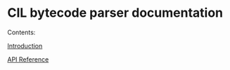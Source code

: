 # CIL bytecode parser documentation

Contents:

[Introduction](articles/intro.md)

[API Reference](api/index.md)
